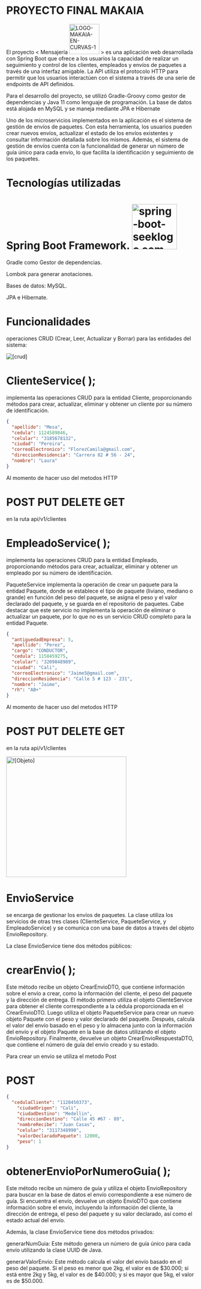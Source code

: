 # PROYECTO FINAL MAKAIA

El proyecto < Mensajería <img alt="LOGO-MAKAIA-EN-CURVAS-1" src="https://github.com/EstebanCanoC/proyecto-integrador/assets/72243661/825120f0-6c28-459f-9d51-02ab572a5b84" width=80 > > es una aplicación web desarrollada con Spring Boot que ofrece a los usuarios la capacidad de realizar un seguimiento y control de los clientes, empleados y envíos de paquetes a través de una interfaz amigable. La API utiliza el protocolo HTTP para permitir que los usuarios interactúen con el sistema a través de una serie de endpoints de API definidos.

Para el desarrollo del proyecto, se utilizó Gradle-Groovy como gestor de dependencias y Java 11 como lenguaje de programación. La base de datos está alojada en MySQL y se maneja mediante JPA e Hibernate 

Uno de los microservicios implementados en la aplicación es el sistema de gestión de envíos de paquetes. Con esta herramienta, los usuarios pueden crear nuevos envíos, actualizar el estado de los envíos existentes y consultar información detallada sobre los mismos. Además, el sistema de gestión de envíos cuenta con la funcionalidad de generar un número de guía único para cada envío, lo que facilita la identificación y seguimiento de los paquetes.


# Tecnologías utilizadas

# Spring Boot Framework. <img alt="spring-boot-seeklogo com" src="https://github.com/EstebanCanoC/proyecto-integrador/assets/72243661/a16fc417-d28b-4456-a772-43650d20e99f" width=120>

Gradle como Gestor de dependencias.

Lombok para generar anotaciones.

Bases de datos: MySQL.

JPA e Hibernate.

# Funcionalidades

operaciones CRUD (Crear, Leer, Actualizar y Borrar) para las entidades del sistema:

<img alt="[crud]" src="https://github.com/EstebanCanoC/proyecto-integrador/assets/72243661/b8e6b220-92cc-4af5-810e-8cf09bbfae45">

# ClienteService( );

implementa las operaciones CRUD para la entidad Cliente, proporcionando métodos para crear, actualizar, eliminar y obtener un cliente por su número de identificación.

```json
{
  "apellido": "Mesa",
  "cedula": 1124589846,
  "celular": "3185678132",
  "ciudad": "Pereira",
  "correoElectronico": "FlorezCamila@gmail.com",
  "direccionResidencia": "Carrera 82 # 56 - 24",
  "nombre": "Laura"
}
```

Al momento de hacer uso del metodos HTTP
# POST PUT DELETE GET
en la ruta 
api/v1/clientes

# EmpleadoService( ); 

implementa las operaciones CRUD para la entidad Empleado, proporcionando métodos para crear, actualizar, eliminar y obtener un empleado por su número de identificación.

PaqueteService implementa la operación de crear un paquete para la entidad Paquete, donde se establece el tipo de paquete (liviano, mediano o grande) en función del peso del paquete, se asigna el peso y el valor declarado del paquete, y se guarda en el repositorio de paquetes. Cabe destacar que este servicio no implementa la operación de eliminar o actualizar un paquete, por lo que no es un servicio CRUD completo para la entidad Paquete.

```json
{
  "antiguedadEmpresa": 5,
  "apellido": "Perez",
  "cargo": "CONDUCTOR",
  "cedula": 1158459275,
  "celular": "3209848989",
  "ciudad": "Cali",
  "correoElectronico": "Jaime5@gmail.com",
  "direccionResidencia": "Calle 5 # 123 - 231",
  "nombre": "Jaime",
  "rh": "AB+"
}
```

Al momento de hacer uso del metodos HTTP
# POST PUT DELETE GET
en la ruta 
api/v1/clientes

<img alt="![Objeto]" src="https://github.com/EstebanCanoC/proyecto-integrador/assets/72243661/567e049e-f0c8-470c-bd48-d2b6aab5412f" width=320>

# EnvioService

se encarga de gestionar los envíos de paquetes. La clase utiliza los servicios de otras tres clases (ClienteService, PaqueteService, y EmpleadoService) y se comunica con una base de datos a través del objeto EnvioRepository.

La clase EnvioService tiene dos métodos públicos:

# crearEnvio( );

Este método recibe un objeto CrearEnvioDTO, que contiene información sobre el envío a crear, como la información del cliente, el peso del paquete y la dirección de entrega. El método primero utiliza el objeto ClienteService para obtener el cliente correspondiente a la cédula proporcionada en el CrearEnvioDTO. Luego utiliza el objeto PaqueteService para crear un nuevo objeto Paquete con el peso y valor declarado del paquete. Después, calcula el valor del envío basado en el peso y lo almacena junto con la información del envío y el objeto Paquete en la base de datos utilizando el objeto EnvioRepository. Finalmente, devuelve un objeto CrearEnvioRespuestaDTO, que contiene el número de guía del envío creado y su estado.

Para crear un envio se utiliza el metodo Post
# POST
```json
{
  "cedulaCliente": "1128450373",
    "ciudadOrigen": "Cali",
    "ciudadDestino": "Medellin",
    "direccionDestino": "Calle 45 #67 - 89",
    "nombreRecibe": "Juan Casas",
    "celular": "3117348990",
    "valorDeclaradoPaquete": 12000,
    "peso": 1
}
```

# obtenerEnvioPorNumeroGuia( );

Este método recibe un número de guía y utiliza el objeto EnvioRepository para buscar en la base de datos el envío correspondiente a ese número de guía. Si encuentra el envío, devuelve un objeto EnvioDTO que contiene información sobre el envío, incluyendo la información del cliente, la dirección de entrega, el peso del paquete y su valor declarado, así como el estado actual del envío.

Además, la clase EnvioService tiene dos métodos privados:

generarNumGuia: Este método genera un número de guía único para cada envío utilizando la clase UUID de Java.

generarValorEnvio: Este método calcula el valor del envío basado en el peso del paquete. Si el peso es menor que 2kg, el valor es de $30.000; si está entre 2kg y 5kg, el valor es de $40.000; y si es mayor que 5kg, el valor es de $50.000.

